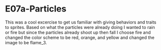 # E07a-Particles


This was a cool excercise to get us familiar with giving behaviors and traits to sprites. Based on what the particles were already doing I wanted to rain or fire but since the particles already shoot up then fall I choose fire and changed the color scheme to be red, orange, and yellow and changed the image to be flame_3.